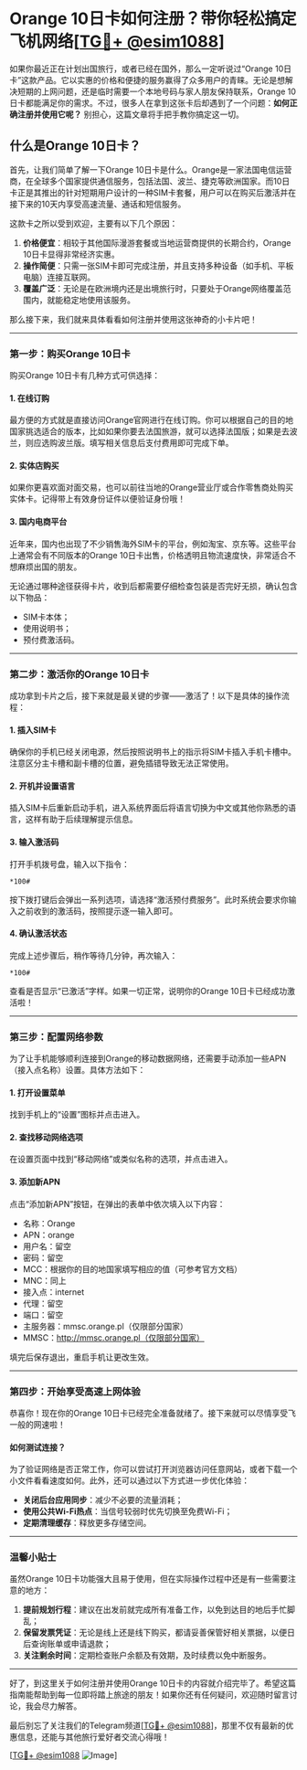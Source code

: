 # Orange 10日卡如何注册？带你轻松搞定飞机网络[[TG💪+ @esim1088](https://t.me/s/esim1088)]

如果你最近正在计划出国旅行，或者已经在国外，那么一定听说过“Orange 10日卡”这款产品。它以实惠的价格和便捷的服务赢得了众多用户的青睐。无论是想解决短期的上网问题，还是临时需要一个本地号码与家人朋友保持联系，Orange 10日卡都能满足你的需求。不过，很多人在拿到这张卡后却遇到了一个问题：**如何正确注册并使用它呢？** 别担心，这篇文章将手把手教你搞定这一切。

## 什么是Orange 10日卡？

首先，让我们简单了解一下Orange 10日卡是什么。Orange是一家法国电信运营商，在全球多个国家提供通信服务，包括法国、波兰、捷克等欧洲国家。而10日卡正是其推出的针对短期用户设计的一种SIM卡套餐，用户可以在购买后激活并在接下来的10天内享受高速流量、通话和短信服务。

这款卡之所以受到欢迎，主要有以下几个原因：

1. **价格便宜**：相较于其他国际漫游套餐或当地运营商提供的长期合约，Orange 10日卡显得非常经济实惠。
2. **操作简便**：只需一张SIM卡即可完成注册，并且支持多种设备（如手机、平板电脑）连接互联网。
3. **覆盖广泛**：无论是在欧洲境内还是出境旅行时，只要处于Orange网络覆盖范围内，就能稳定地使用该服务。

那么接下来，我们就来具体看看如何注册并使用这张神奇的小卡片吧！

---

### 第一步：购买Orange 10日卡

购买Orange 10日卡有几种方式可供选择：

#### 1. 在线订购
最方便的方式就是直接访问Orange官网进行在线订购。你可以根据自己的目的地国家挑选适合的版本，比如如果你要去法国旅游，就可以选择法国版；如果是去波兰，则应选购波兰版。填写相关信息后支付费用即可完成下单。

#### 2. 实体店购买
如果你更喜欢面对面交易，也可以前往当地的Orange营业厅或合作零售商处购买实体卡。记得带上有效身份证件以便验证身份哦！

#### 3. 国内电商平台
近年来，国内也出现了不少销售海外SIM卡的平台，例如淘宝、京东等。这些平台上通常会有不同版本的Orange 10日卡出售，价格透明且物流速度快，非常适合不想麻烦出国的朋友。

无论通过哪种途径获得卡片，收到后都需要仔细检查包装是否完好无损，确认包含以下物品：
- SIM卡本体；
- 使用说明书；
- 预付费激活码。

---

### 第二步：激活你的Orange 10日卡

成功拿到卡片之后，接下来就是最关键的步骤——激活了！以下是具体的操作流程：

#### 1. 插入SIM卡
确保你的手机已经关闭电源，然后按照说明书上的指示将SIM卡插入手机卡槽中。注意区分主卡槽和副卡槽的位置，避免插错导致无法正常使用。

#### 2. 开机并设置语言
插入SIM卡后重新启动手机，进入系统界面后将语言切换为中文或其他你熟悉的语言，这样有助于后续理解提示信息。

#### 3. 输入激活码
打开手机拨号盘，输入以下指令：
```
*100#
```
按下拨打键后会弹出一系列选项，请选择“激活预付费服务”。此时系统会要求你输入之前收到的激活码，按照提示逐一输入即可。

#### 4. 确认激活状态
完成上述步骤后，稍作等待几分钟，再次输入：
```
*100#
```
查看是否显示“已激活”字样。如果一切正常，说明你的Orange 10日卡已经成功激活啦！

---

### 第三步：配置网络参数

为了让手机能够顺利连接到Orange的移动数据网络，还需要手动添加一些APN（接入点名称）设置。具体方法如下：

#### 1. 打开设置菜单
找到手机上的“设置”图标并点击进入。

#### 2. 查找移动网络选项
在设置页面中找到“移动网络”或类似名称的选项，并点击进入。

#### 3. 添加新APN
点击“添加新APN”按钮，在弹出的表单中依次填入以下内容：
- 名称：Orange
- APN：orange
- 用户名：留空
- 密码：留空
- MCC：根据你的目的地国家填写相应的值（可参考官方文档）
- MNC：同上
- 接入点：internet
- 代理：留空
- 端口：留空
- 主服务器：mmsc.orange.pl（仅限部分国家）
- MMSC：http://mmsc.orange.pl（仅限部分国家）

填完后保存退出，重启手机让更改生效。

---

### 第四步：开始享受高速上网体验

恭喜你！现在你的Orange 10日卡已经完全准备就绪了。接下来就可以尽情享受飞一般的网速啦！

#### 如何测试连接？
为了验证网络是否正常工作，你可以尝试打开浏览器访问任意网站，或者下载一个小文件看看速度如何。此外，还可以通过以下方式进一步优化体验：
- **关闭后台应用同步**：减少不必要的流量消耗；
- **使用公共Wi-Fi热点**：当信号较弱时优先切换至免费Wi-Fi；
- **定期清理缓存**：释放更多存储空间。

---

### 温馨小贴士

虽然Orange 10日卡功能强大且易于使用，但在实际操作过程中还是有一些需要注意的地方：

1. **提前规划行程**：建议在出发前就完成所有准备工作，以免到达目的地后手忙脚乱；
2. **保留发票凭证**：无论是线上还是线下购买，都请妥善保管好相关票据，以便日后查询账单或申请退款；
3. **关注剩余时间**：定期检查账户余额及有效期，及时续费以免中断服务。

---

好了，到这里关于如何注册并使用Orange 10日卡的内容就介绍完毕了。希望这篇指南能帮助到每一位即将踏上旅途的朋友！如果你还有任何疑问，欢迎随时留言讨论，我会尽力解答。

最后别忘了关注我们的Telegram频道[[TG💪+ @esim1088](https://t.me/s/esim1088)]，那里不仅有最新的优惠信息，还能与其他旅行爱好者交流心得哦！

[[TG💪+ @esim1088](https://t.me/s/esim1088) ![Image](https://i.postimg.cc/4NQfJmqS/Snipaste-2025-05-13-00-14-12.png)]